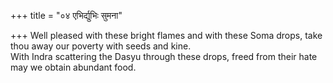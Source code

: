 +++
title = "०४ एभिर्द्युभिः सुमना"

+++
Well pleased with these bright flames and with these Soma drops, take thou away our poverty with seeds and kine.  
     With Indra scattering the Dasyu through these drops, freed from their hate may we obtain abundant food.